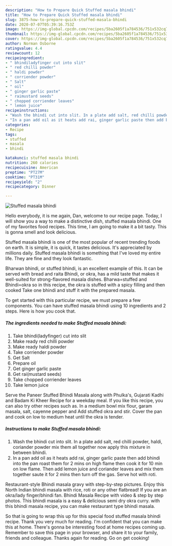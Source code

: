 ```yaml
---
description: "How to Prepare Quick Stuffed masala bhindi"
title: "How to Prepare Quick Stuffed masala bhindi"
slug: 3875-how-to-prepare-quick-stuffed-masala-bhindi
date: 2020-07-07T05:39:16.753Z
image: https://img-global.cpcdn.com/recipes/5ba2605f1a784536/751x532cq70/stuffed-masala-bhindi-recipe-main-photo.jpg
thumbnail: https://img-global.cpcdn.com/recipes/5ba2605f1a784536/751x532cq70/stuffed-masala-bhindi-recipe-main-photo.jpg
cover: https://img-global.cpcdn.com/recipes/5ba2605f1a784536/751x532cq70/stuffed-masala-bhindi-recipe-main-photo.jpg
author: Norman Osborne
ratingvalue: 4.4
reviewcount: 12
recipeingredient:
- " bhindiladyfinger cut into slit"
- " red chilli powder"
- " haldi powder"
- " corriender powder"
- " Salt"
- " oil"
- " ginger garlic paste"
- " raimustard seeds"
- " chopped corriender leaves"
- " lemon juice"
recipeinstructions:
- "Wash the bhindi cut into slit. In a plate add salt, red chilli powder, haldi, coriander powder mix them all together now apply this mixture in between bhindi."
- "In a pan add oil as it heats add rai, ginger garlic paste then add bhindi into the pan roast them for 2 mins on high flame then cook it for 10 min on low flame. Then add lemon juice and coriander leaves and mix them together saute it for 2 mins then turn off the gas. Serve hot with roti."
categories:
- Recipe
tags:
- stuffed
- masala
- bhindi

katakunci: stuffed masala bhindi 
nutrition: 260 calories
recipecuisine: American
preptime: "PT27M"
cooktime: "PT31M"
recipeyield: "2"
recipecategory: Dinner

---
```



![Stuffed masala bhindi](https://img-global.cpcdn.com/recipes/5ba2605f1a784536/751x532cq70/stuffed-masala-bhindi-recipe-main-photo.jpg)

Hello everybody, it is me again, Dan, welcome to our recipe page. Today, I will show you a way to make a distinctive dish, stuffed masala bhindi. One of my favorites food recipes. This time, I am going to make it a bit tasty. This is gonna smell and look delicious.

Stuffed masala bhindi is one of the most popular of recent trending foods on earth. It is simple, it is quick, it tastes delicious. It's appreciated by millions daily. Stuffed masala bhindi is something that I've loved my entire life. They are fine and they look fantastic.

Bharwan bhindi, or stuffed bhindi, is an excellent example of this. It can be served with bread and raita Bhindi, or okra, has a mild taste that makes it well-suited for strong-flavored masala dishes. Bharwa=stuffed and Bhindi=okra so in this recipe, the okra is stuffed with a spicy filling and then cooked Take one bhindi and stuff it with the prepared masala.


To get started with this particular recipe, we must prepare a few components. You can have stuffed masala bhindi using 10 ingredients and 2 steps. Here is how you cook that.

<!--inarticleads1-->

##### The ingredients needed to make Stuffed masala bhindi:

1. Take  bhindi(ladyfinger) cut into slit
1. Make ready  red chilli powder
1. Make ready  haldi powder
1. Take  corriender powder
1. Get  Salt
1. Prepare  oil
1. Get  ginger garlic paste
1. Get  rai(mustard seeds)
1. Take  chopped corriender leaves
1. Take  lemon juice


Serve the Paneer Stuffed Bhindi Masala along with Phulka&#39;s, Gujarati Kadhi and Badam Ki Kheer Recipe for a weekday meal. If you like this recipe, you can also try other recipes such as. In a medium bowl mix flour, garam masala, salt, cayenne pepper and Add stuffed okra and stir. Cover the pan and cook on low to medium heat until the okra is tender. 

<!--inarticleads2-->

##### Instructions to make Stuffed masala bhindi:

1. Wash the bhindi cut into slit. In a plate add salt, red chilli powder, haldi, coriander powder mix them all together now apply this mixture in between bhindi.
1. In a pan add oil as it heats add rai, ginger garlic paste then add bhindi into the pan roast them for 2 mins on high flame then cook it for 10 min on low flame. Then add lemon juice and coriander leaves and mix them together saute it for 2 mins then turn off the gas. Serve hot with roti.


Restaurant-style Bhindi masala gravy with step-by-step pictures. Enjoy this North Indian bhindi masala with rice, roti or any other flatbread! If you are an okra/lady finger/bhindi fan. Bhindi Masala Recipe with video &amp; step by step photos. This bhindi masala is a easy &amp; delicious semi dry okra curry. with this bhindi masala recipe, you can make restaurant type bhindi masala. 

So that is going to wrap this up for this special food stuffed masala bhindi recipe. Thank you very much for reading. I'm confident that you can make this at home. There's gonna be interesting food at home recipes coming up. Remember to save this page in your browser, and share it to your family, friends and colleague. Thanks again for reading. Go on get cooking!
